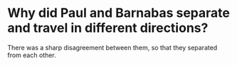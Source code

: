 # Why did Paul and Barnabas separate and travel in different directions?

There was a sharp disagreement between them, so that they separated from each other.
